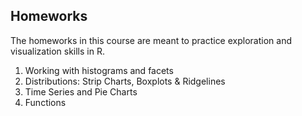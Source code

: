 ## Homeworks

The homeworks in this course are meant to practice exploration and visualization skills in R.

1. Working with histograms and facets
2. Distributions: Strip Charts, Boxplots & Ridgelines
3. Time Series and Pie Charts
4. Functions
